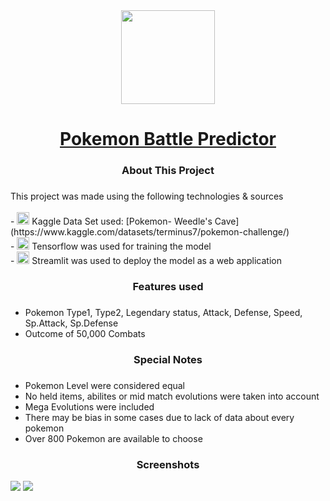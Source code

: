 <div align="center">
  <img height="150" src="https://i.pinimg.com/originals/2b/46/73/2b4673e318ab94da17bbf9eaad5b80d6.png"  />
</div>



<h1 align="center"><a href= "https://pokemon-battle.streamlit.app/"> Pokemon Battle Predictor</a>   </h1>



###

<h3 align="center">About This Project</h3>

###

<p align="left">This project was made using the following technologies & sources<br><br>
- <img height="20" src="https://cdn4.iconfinder.com/data/icons/logos-and-brands/512/189_Kaggle_logo_logos-512.png">
Kaggle Data Set used: [Pokemon- Weedle's Cave](https://www.kaggle.com/datasets/terminus7/pokemon-challenge/)
<br>
- <img height="20" src="https://upload.wikimedia.org/wikipedia/commons/thumb/2/2d/Tensorflow_logo.svg/1200px-Tensorflow_logo.svg.png">
Tensorflow was used for training the model   <br>
- <img height="20" width="20" src="https://seeklogo.com/images/S/streamlit-logo-1A3B208AE4-seeklogo.com.png">
Streamlit was used to deploy the model as a web application</p>

###

<h3 align="center">Features used</h3>

###

- Pokemon Type1, Type2, Legendary status, Attack, Defense, Speed, Sp.Attack, Sp.Defense
- Outcome of 50,000 Combats

###

<h3 align="center">Special Notes</h3>

###

- Pokemon Level were considered equal
- No held items, abilites or mid match evolutions were taken into account 
- Mega Evolutions were included
- There may be bias in some cases due to lack of data about every pokemon
- Over 800 Pokemon are available to choose

###

<h3 align= "center"> Screenshots </h3>
<img src="https://i.ibb.co/mq6jBH8/Pokemon-Battle-1.png">
<img src="https://i.ibb.co/SB73yPS/Pokemon-battle-2.png">

###
